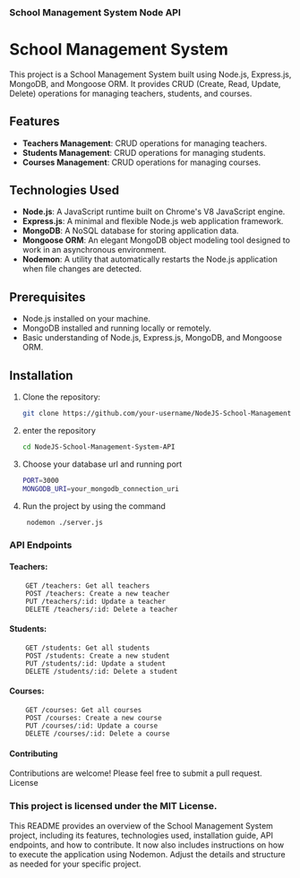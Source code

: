 
### School Management System Node API

# School Management System

This project is a School Management System built using Node.js, Express.js, MongoDB, and Mongoose ORM. It provides CRUD (Create, Read, Update, Delete) operations for managing teachers, students, and courses.

## Features

- **Teachers Management**: CRUD operations for managing teachers.
- **Students Management**: CRUD operations for managing students.
- **Courses Management**: CRUD operations for managing courses.

## Technologies Used

- **Node.js**: A JavaScript runtime built on Chrome's V8 JavaScript engine.
- **Express.js**: A minimal and flexible Node.js web application framework.
- **MongoDB**: A NoSQL database for storing application data.
- **Mongoose ORM**: An elegant MongoDB object modeling tool designed to work in an asynchronous environment.
- **Nodemon**: A utility that automatically restarts the Node.js application when file changes are detected.

## Prerequisites

- Node.js installed on your machine.
- MongoDB installed and running locally or remotely.
- Basic understanding of Node.js, Express.js, MongoDB, and Mongoose ORM.

## Installation

1. Clone the repository:

   ```bash
   git clone https://github.com/your-username/NodeJS-School-Management-System-API.git

2. enter the repository
    ```bash
    cd NodeJS-School-Management-System-API

3. Choose your database url and running port 
    ```bash
    PORT=3000
    MONGODB_URI=your_mongodb_connection_uri

4. Run the project by using the command
   ```bash
    nodemon ./server.js
### API Endpoints

####    Teachers:
        GET /teachers: Get all teachers
        POST /teachers: Create a new teacher
        PUT /teachers/:id: Update a teacher
        DELETE /teachers/:id: Delete a teacher

####   Students:
        GET /students: Get all students
        POST /students: Create a new student
        PUT /students/:id: Update a student
        DELETE /students/:id: Delete a student

####    Courses:
        GET /courses: Get all courses
        POST /courses: Create a new course
        PUT /courses/:id: Update a course
        DELETE /courses/:id: Delete a course

#### Contributing

Contributions are welcome! Please feel free to submit a pull request.
License

### This project is licensed under the MIT License.

This README provides an overview of the School Management System project, including its features, technologies used, installation guide, API endpoints, and how to contribute. It now also includes instructions on how to execute the application using Nodemon. Adjust the details and structure as needed for your specific project.

